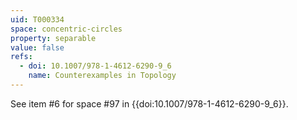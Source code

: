 ```yaml
---
uid: T000334
space: concentric-circles
property: separable
value: false
refs:
  - doi: 10.1007/978-1-4612-6290-9_6
    name: Counterexamples in Topology
---
```

See item #6 for space #97 in {{doi:10.1007/978-1-4612-6290-9_6}}.
